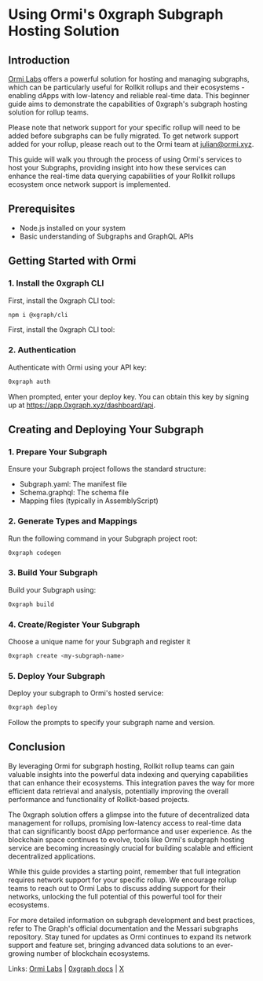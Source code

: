 # Using Ormi's 0xgraph Subgraph Hosting Solution 

## Introduction

[Ormi Labs](https://app.0xgraph.xyz/dashboard/api) offers a powerful solution for hosting and managing subgraphs, which can be particularly useful for Rollkit rollups and their ecosystems - enabling dApps with low-latency and reliable real-time data. This beginner guide aims to demonstrate the capabilities of 0xgraph's subgraph hosting solution for rollup teams. 

Please note that network support for your specific rollup will need to be added before subgraphs can be fully migrated. To get network support added for your rollup, please reach out to the Ormi team at julian@ormi.xyz.

This guide will walk you through the process of using Ormi's services to host your Subgraphs, providing insight into how these services can enhance the real-time data querying capabilities of your Rollkit rollups ecosystem once network support is implemented.

## Prerequisites

- Node.js installed on your system
- Basic understanding of Subgraphs and GraphQL APIs

## Getting Started with Ormi

### 1. Install the 0xgraph CLI
First, install the 0xgraph CLI tool:
```bash
npm i @xgraph/cli
```
First, install the 0xgraph CLI tool:

### 2. Authentication
Authenticate with Ormi using your API key:
```bash
0xgraph auth
```
When prompted, enter your deploy key. You can obtain this key by signing up at https://app.0xgraph.xyz/dashboard/api.

## Creating and Deploying Your Subgraph
### 1. Prepare Your Subgraph
Ensure your Subgraph project follows the standard structure:
- Subgraph.yaml: The manifest file
- Schema.graphql: The schema file
- Mapping files (typically in AssemblyScript)

### 2. Generate Types and Mappings
Run the following command in your Subgraph project root:
```bash
0xgraph codegen
```
### 3. Build Your Subgraph
Build your Subgraph using:
```bash
0xgraph build
```
### 4. Create/Register Your Subgraph
Choose a unique name for your Subgraph and register it
```bash
0xgraph create <my-subgraph-name>
```
### 5. Deploy Your Subgraph 
Deploy your subgraph to Ormi's hosted service:
```bash
0xgraph deploy
```
Follow the prompts to specify your subgraph name and version.


## Conclusion
By leveraging Ormi for subgraph hosting, Rollkit rollup teams can gain valuable insights into the powerful data indexing and querying capabilities that can enhance their ecosystems. This integration paves the way for more efficient data retrieval and analysis, potentially improving the overall performance and functionality of Rollkit-based projects.

The 0xgraph solution offers a glimpse into the future of decentralized data management for rollups, promising low-latency access to real-time data that can significantly boost dApp performance and user experience. As the blockchain space continues to evolve, tools like Ormi's subgraph hosting service are becoming increasingly crucial for building scalable and efficient decentralized applications.

While this guide provides a starting point, remember that full integration requires network support for your specific rollup. We encourage rollup teams to reach out to Ormi Labs to discuss adding support for their networks, unlocking the full potential of this powerful tool for their ecosystems.

For more detailed information on subgraph development and best practices, refer to The Graph's official documentation and the Messari subgraphs repository. Stay tuned for updates as Ormi continues to expand its network support and feature set, bringing advanced data solutions to an ever-growing number of blockchain ecosystems.

Links: [Ormi Labs](https://ormi.xyz/) | [0xgraph docs](https://docs.ormi.xyz/0xgraph) | [X](https://x.com/ormilabs)
